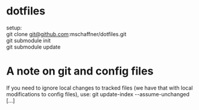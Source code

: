 dotfiles
========
setup:<br>
git clone git@github.com:mschaffner/dotfiles.git<br>
git submodule init<br>
git submodule update<br>

A note on git and config files
==============================
If you need to ignore local changes to tracked files (we have that with local
modifications to config files), use:
git update-index --assume-unchanged [<file>...]
